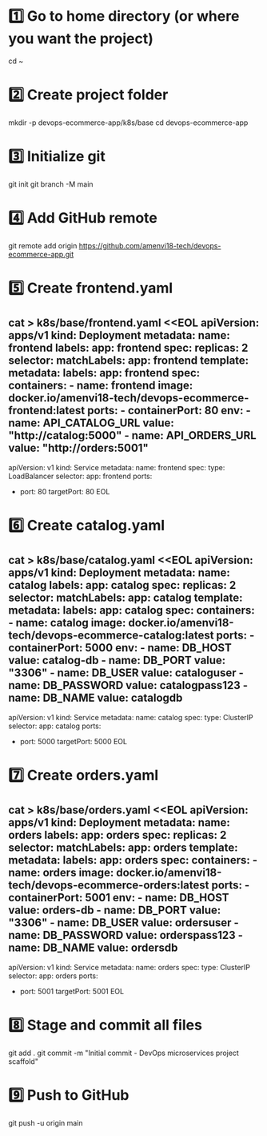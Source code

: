 # 1️⃣ Go to home directory (or where you want the project)
cd ~

# 2️⃣ Create project folder
mkdir -p devops-ecommerce-app/k8s/base
cd devops-ecommerce-app

# 3️⃣ Initialize git
git init
git branch -M main

# 4️⃣ Add GitHub remote
git remote add origin https://github.com/amenvi18-tech/devops-ecommerce-app.git

# 5️⃣ Create frontend.yaml
cat > k8s/base/frontend.yaml <<EOL
apiVersion: apps/v1
kind: Deployment
metadata:
  name: frontend
  labels:
    app: frontend
spec:
  replicas: 2
  selector:
    matchLabels:
      app: frontend
  template:
    metadata:
      labels:
        app: frontend
    spec:
      containers:
      - name: frontend
        image: docker.io/amenvi18-tech/devops-ecommerce-frontend:latest
        ports:
        - containerPort: 80
        env:
        - name: API_CATALOG_URL
          value: "http://catalog:5000"
        - name: API_ORDERS_URL
          value: "http://orders:5001"
---
apiVersion: v1
kind: Service
metadata:
  name: frontend
spec:
  type: LoadBalancer
  selector:
    app: frontend
  ports:
  - port: 80
    targetPort: 80
EOL

# 6️⃣ Create catalog.yaml
cat > k8s/base/catalog.yaml <<EOL
apiVersion: apps/v1
kind: Deployment
metadata:
  name: catalog
  labels:
    app: catalog
spec:
  replicas: 2
  selector:
    matchLabels:
      app: catalog
  template:
    metadata:
      labels:
        app: catalog
    spec:
      containers:
      - name: catalog
        image: docker.io/amenvi18-tech/devops-ecommerce-catalog:latest
        ports:
        - containerPort: 5000
        env:
        - name: DB_HOST
          value: catalog-db
        - name: DB_PORT
          value: "3306"
        - name: DB_USER
          value: cataloguser
        - name: DB_PASSWORD
          value: catalogpass123
        - name: DB_NAME
          value: catalogdb
---
apiVersion: v1
kind: Service
metadata:
  name: catalog
spec:
  type: ClusterIP
  selector:
    app: catalog
  ports:
  - port: 5000
    targetPort: 5000
EOL

# 7️⃣ Create orders.yaml
cat > k8s/base/orders.yaml <<EOL
apiVersion: apps/v1
kind: Deployment
metadata:
  name: orders
  labels:
    app: orders
spec:
  replicas: 2
  selector:
    matchLabels:
      app: orders
  template:
    metadata:
      labels:
        app: orders
    spec:
      containers:
      - name: orders
        image: docker.io/amenvi18-tech/devops-ecommerce-orders:latest
        ports:
        - containerPort: 5001
        env:
        - name: DB_HOST
          value: orders-db
        - name: DB_PORT
          value: "3306"
        - name: DB_USER
          value: ordersuser
        - name: DB_PASSWORD
          value: orderspass123
        - name: DB_NAME
          value: ordersdb
---
apiVersion: v1
kind: Service
metadata:
  name: orders
spec:
  type: ClusterIP
  selector:
    app: orders
  ports:
  - port: 5001
    targetPort: 5001
EOL

# 8️⃣ Stage and commit all files
git add .
git commit -m "Initial commit - DevOps microservices project scaffold"

# 9️⃣ Push to GitHub
git push -u origin main
